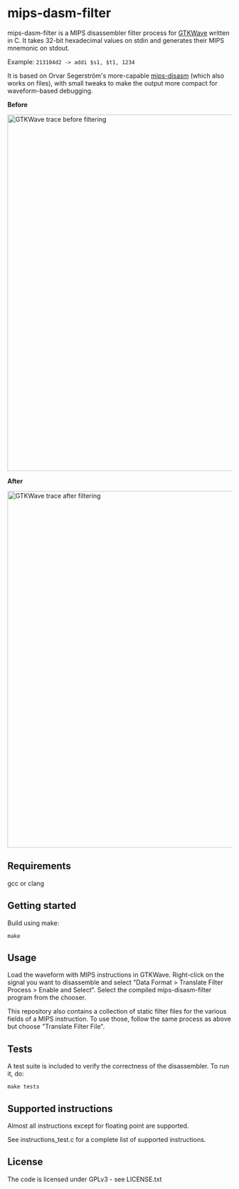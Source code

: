 # mips-dasm-filter
mips-dasm-filter is a MIPS disassembler filter process for [GTKWave](http://gtkwave.sourceforge.net/) written in C. 
It takes 32-bit hexadecimal values on stdin and generates their MIPS mnemonic on stdout.

Example: ```213104d2 -> addi $s1, $t1, 1234```

It is based on Orvar Segerström's more-capable [mips-disasm](https://github.com/0rvar/mips-dasm) (which also works on files), with small tweaks to make the output more compact for waveform-based debugging.

**Before**

<img src="https://926fb2d8-a-62cb3a1a-s-sites.googlegroups.com/site/ca17fall/resources/software-tools/before.png" width=800 alt="GTKWave trace before filtering">

**After**

<img src="https://926fb2d8-a-62cb3a1a-s-sites.googlegroups.com/site/ca17fall/resources/software-tools/after.png" width=800 alt="GTKWave trace after filtering">



## Requirements
gcc or clang

## Getting started
Build using make:

    make


## Usage

Load the waveform with MIPS instructions in GTKWave. Right-click on the signal you want to disassemble and select "Data Format > Translate Filter Process > Enable and Select". Select the compiled mips-disasm-filter program from the chooser.

This repository also contains a collection of static filter files for the various fields of a MIPS instruction. To use those, follow the same process as above but choose "Translate Filter File".

## Tests
A test suite is included to verify the correctness of the disassembler.
To run it, do:

    make tests

## Supported instructions
Almost all instructions except for floating point are supported.

See instructions_test.c for a complete list of supported instructions.

## License
The code is licensed under GPLv3 - see LICENSE.txt
